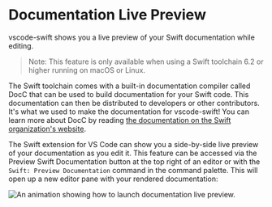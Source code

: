 # Documentation Live Preview

vscode-swift shows you a live preview of your Swift documentation while editing.

> Note: This feature is only available when using a Swift toolchain 6.2 or higher running on macOS or Linux.

The Swift toolchain comes with a built-in documentation compiler called DocC that can be used to build documentation for your Swift code. This documentation can then be distributed to developers or other contributors. It's what we used to make the documentation for vscode-swift! You can learn more about DocC by reading [the documentation on the Swift organization's website](https://www.swift.org/documentation/docc/).

The Swift extension for VS Code can show you a side-by-side live preview of your documentation as you edit it. This feature can be accessed via the Preview Swift Documentation button at the top right of an editor or with the `Swift: Preview Documentation` command in the command palette. This will open up a new editor pane with your rendered documentation:

![An animation showing how to launch documentation live preview.](docc-live-preview.gif)
